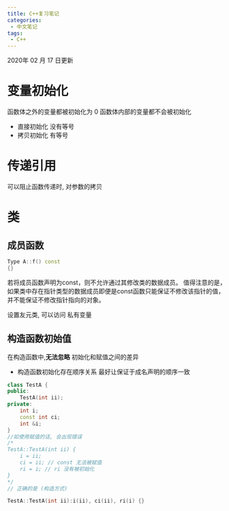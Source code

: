 ```yaml
---
title: C++复习笔记
categories:
 - 中文笔记
tags:
 - C++
---
```


2020年 02 月 17 日更新

# 变量初始化

函数体之外的变量都被初始化为 0
函数体内部的变量都不会被初始化

* 直接初始化  没有等号
* 拷贝初始化 有等号

# 传递引用 

可以阻止函数传递时, 对参数的拷贝

# 类

## 成员函数

```C++
Type A::f() const 
{}
```

若将成员函数声明为const，则不允许通过其修改类的数据成员。 值得注意的是，如果类中存在指针类型的数据成员即便是const函数只能保证不修改该指针的值，并不能保证不修改指针指向的对象。

设置友元类, 可以访问 私有变量

## 构造函数初始值

在构造函数中,__无法忽略__ 初始化和赋值之间的差异

* 构造函数初始化存在顺序关系
最好让保证于成名声明的顺序一致

```C++
class TestA {
public:
    TestA(int ii);
private:
    int i;
    const int ci;
    int &i;
}
//如使用赋值的话, 会出现错误
/*
TestA::TestA(int ii) {
    i = ii;
    ci = ii; // const 无法被赋值
    ri = i; // ri 没有被初始化
}
*/
// 正确的是 (构造方式)

TestA::TestA(int ii):i(ii), ci(ii), ri(i) {}
```

